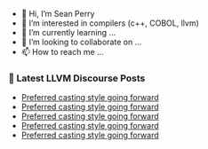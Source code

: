 - 👋 Hi, I’m Sean Perry
- 👀 I’m interested in compilers (c++, COBOL, llvm)
- 🌱 I’m currently learning ...
- 💞️ I’m looking to collaborate on ...
- 📫 How to reach me ...

<!---
s66perry/s66perry is a ✨ special ✨ repository because its `README.md` (this file) appears on your GitHub profile.
You can click the Preview link to take a look at your changes.
--->
### 📕 Latest LLVM Discourse Posts

<!-- DISCOURSE-LLVM:START -->
- [Preferred casting style going forward](https://discourse.llvm.org/t/preferred-casting-style-going-forward/68443#post_13)
- [Preferred casting style going forward](https://discourse.llvm.org/t/preferred-casting-style-going-forward/68443#post_12)
- [Preferred casting style going forward](https://discourse.llvm.org/t/preferred-casting-style-going-forward/68443#post_11)
- [Preferred casting style going forward](https://discourse.llvm.org/t/preferred-casting-style-going-forward/68443#post_10)
- [Preferred casting style going forward](https://discourse.llvm.org/t/preferred-casting-style-going-forward/68443#post_9)
<!-- DISCOURSE-LLVM:END -->
